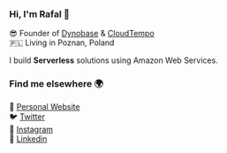 ### Hi, I'm Rafal  👋

😎 Founder of [Dynobase](https://dynobase.dev) & [CloudTempo](https://cloudtempo.dev) <br />
🇵🇱 Living in Poznan, Poland

I build **Serverless** solutions using Amazon Web Services.

### Find me elsewhere 🌍

🚀 [Personal Website](https://rwilinski.me)  <br />
🐦 [Twitter](https://twitter.com/RafalWilinski)  <br />
📸 [Instagram](https://instagram.com/rwilinski)  <br />
👔 [Linkedin](https://www.linkedin.com/in/rafwilinski/)
